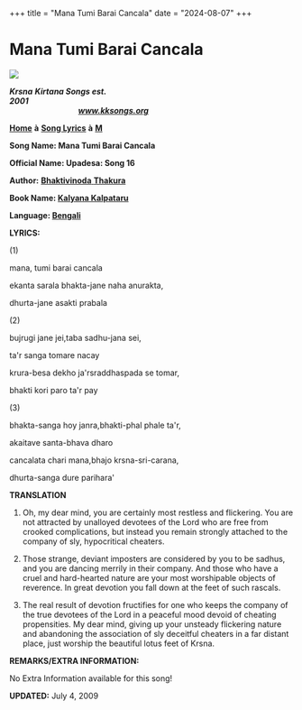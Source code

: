 +++
title = "Mana Tumi Barai Cancala"
date = "2024-08-07"
+++

# Mana Tumi Barai Cancala
**[![](http://kksongs.org/image_files/image002.jpg)](http://kksongs.org/)**

**_Krsna_** **_Kirtana Songs est. 2001_**                                                                                                                                                      **_www.kksongs.org_**

**[Home](http://kksongs.org/)** **à** **[Song Lyrics](http://kksongs.org/lyrics.html)** **à** **[M](http://kksongs.org/songs/song_m.html)**

**Song Name: Mana Tumi Barai Cancala**

**Official Name: Upadesa: Song 16**

**Author:** [**Bhaktivinoda** **Thakura**](http://kksongs.org/authors/list/bhaktivinoda.html)

**Book Name: [Kalyana Kalpataru](http://kksongs.org/authors/kalyanakalpataru.html)**

**Language: [Bengali](http://kksongs.org/language/list/bengali.html)**

**LYRICS:**

(1)

mana, tumi barai cancala

ekanta sarala bhakta-jane naha anurakta,

dhurta-jane asakti prabala

(2)

bujrugi jane jei,taba sadhu-jana sei,

ta'r sanga tomare nacay

krura-besa dekho ja'rsraddhaspada se tomar,

bhakti kori paro ta'r pay

(3)

bhakta-sanga hoy janra,bhakti-phal phale ta'r,

akaitave santa-bhava dharo

cancalata chari mana,bhajo krsna-sri-carana,

dhurta-sanga dure parihara'

**TRANSLATION**

1) Oh, my dear mind, you are certainly most restless and flickering. You are not attracted by unalloyed devotees of the Lord who are free from crooked complications, but instead you remain strongly attached to the company of sly, hypocritical cheaters.

2) Those strange, deviant imposters are considered by you to be sadhus, and you are dancing merrily in their company. And those who have a cruel and hard-hearted nature are your most worshipable objects of reverence. In great devotion you fall down at the feet of such rascals.

3) The real result of devotion fructifies for one who keeps the company of the true devotees of the Lord in a peaceful mood devoid of cheating propensities. My dear mind, giving up your unsteady flickering nature and abandoning the association of sly deceitful cheaters in a far distant place, just worship the beautiful lotus feet of Krsna.

**REMARKS/EXTRA INFORMATION:**

No Extra Information available for this song!

**UPDATED:** July 4, 2009